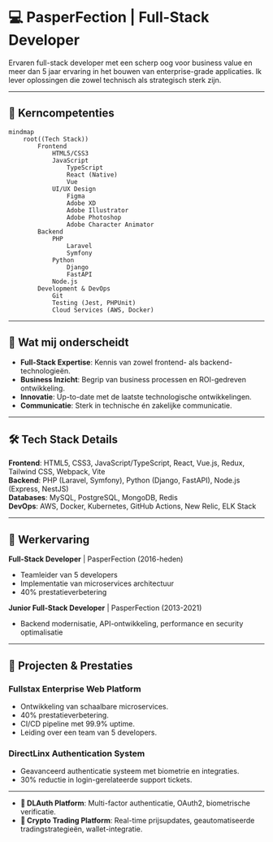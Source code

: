 # 💻 PasperFection | Full-Stack Developer

Ervaren full-stack developer met een scherp oog voor business value en meer dan 5 jaar ervaring in het bouwen van enterprise-grade applicaties. Ik lever oplossingen die zowel technisch als strategisch sterk zijn.

---

## 🎯 Kerncompetenties

```mermaid
mindmap
    root((Tech Stack))
        Frontend
            HTML5/CSS3
            JavaScript
                TypeScript
                React (Native)
                Vue
            UI/UX Design
                Figma
                Adobe XD
                Adobe Illustrator
                Adobe Photoshop
                Adobe Character Animator
        Backend
            PHP
                Laravel
                Symfony
            Python
                Django
                FastAPI
            Node.js
        Development & DevOps
            Git
            Testing (Jest, PHPUnit)
            Cloud Services (AWS, Docker)
```

---

## 💪 Wat mij onderscheidt
- **Full-Stack Expertise**: Kennis van zowel frontend- als backend-technologieën.
- **Business Inzicht**: Begrip van business processen en ROI-gedreven ontwikkeling.
- **Innovatie**: Up-to-date met de laatste technologische ontwikkelingen.
- **Communicatie**: Sterk in technische én zakelijke communicatie.

---

## 🛠 Tech Stack Details

**Frontend**: HTML5, CSS3, JavaScript/TypeScript, React, Vue.js, Redux, Tailwind CSS, Webpack, Vite  
**Backend**: PHP (Laravel, Symfony), Python (Django, FastAPI), Node.js (Express, NestJS)  
**Databases**: MySQL, PostgreSQL, MongoDB, Redis  
**DevOps**: AWS, Docker, Kubernetes, GitHub Actions, New Relic, ELK Stack  

---

## 💼 Werkervaring

**Full-Stack Developer** | PasperFection (2016-heden)
- Teamleider van 5 developers
- Implementatie van microservices architectuur
- 40% prestatieverbetering

**Junior Full-Stack Developer** | PasperFection (2013-2021)
- Backend modernisatie, API-ontwikkeling, performance en security optimalisatie

---

## 🚀 Projecten & Prestaties

### Fullstax Enterprise Web Platform
- Ontwikkeling van schaalbare microservices.
- 40% prestatieverbetering.
- CI/CD pipeline met 99.9% uptime.
- Leiding over een team van 5 developers.

### DirectLinx Authentication System
- Geavanceerd authenticatie systeem met biometrie en integraties.
- 30% reductie in login-gerelateerde support tickets.

---

- **🔐 DLAuth Platform**: Multi-factor authenticatie, OAuth2, biometrische verificatie.
- **💱 Crypto Trading Platform**: Real-time prijsupdates, geautomatiseerde tradingstrategieën, wallet-integratie.
